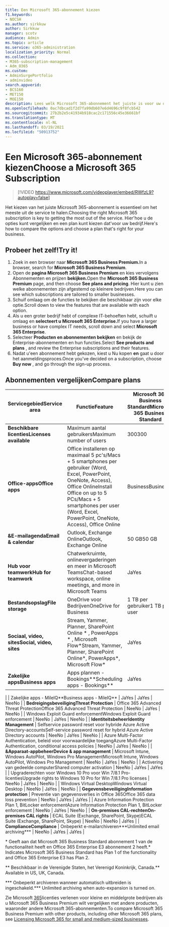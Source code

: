 ```yaml
---
title: Een Microsoft 365-abonnement kiezen
f1.keywords:
- NOCSH
ms.author: sirkkuw
author: Sirkkuw
manager: scotv
audience: Admin
ms.topic: article
ms.service: o365-administration
localization_priority: Normal
ms.collection:
- M365-subscription-management
- Adm_O365
ms.custom:
- AdminSurgePortfolio
- adminvideo
search.appverid:
- BCS160
- MET150
- MOE150
description: Lees welk Microsoft 365-abonnement het juiste is voor uw organisatie.
ms.openlocfilehash: 0ac7dbcad1f2d7fa99db607e6d4696c9f8fcb542
ms.sourcegitcommit: 27b2b2e5c41934b918cac2c171556c45e36661bf
ms.translationtype: MT
ms.contentlocale: nl-NL
ms.lasthandoff: 03/19/2021
ms.locfileid: "50913752"
---
```

# <a name="choose-a-microsoft-365-subscription"></a><span data-ttu-id="8a8a0-103">Een Microsoft 365-abonnement kiezen</span><span class="sxs-lookup"><span data-stu-id="8a8a0-103">Choose a Microsoft 365 Subscription</span></span>

> [!VIDEO https://www.microsoft.com/videoplayer/embed/RWfzL9?autoplay=false]

<span data-ttu-id="8a8a0-104">Het kiezen van het juiste Microsoft 365-abonnement is essentieel om het meeste uit de service te halen.</span><span class="sxs-lookup"><span data-stu-id="8a8a0-104">Choosing the right Microsoft 365 subscription is key to getting the most out of the service.</span></span> <span data-ttu-id="8a8a0-105">Hier&#39;hoe u de opties kunt vergelijken en een plan kunt kiezen dat&#39;voor uw bedrijf.</span><span class="sxs-lookup"><span data-stu-id="8a8a0-105">Here&#39;s how to compare the options and choose a plan that&#39;s right for your business.</span></span>

## <a name="try-it"></a><span data-ttu-id="8a8a0-106">Probeer het zelf!</span><span class="sxs-lookup"><span data-stu-id="8a8a0-106">Try it!</span></span>

1. <span data-ttu-id="8a8a0-107">Zoek in een browser naar **Microsoft 365 Business Premium.**</span><span class="sxs-lookup"><span data-stu-id="8a8a0-107">In a browser, search for  **Microsoft 365 Business Premium**.</span></span>
2. <span data-ttu-id="8a8a0-108">Open de **pagina Microsoft 365 Business Premium** en kies vervolgens Abonnementen en prijzen **bekijken.**</span><span class="sxs-lookup"><span data-stu-id="8a8a0-108">Open the  **Microsoft 365 Business Premium**  page, and then choose  **See plans and pricing**.</span></span> <span data-ttu-id="8a8a0-109">Hier kunt u zien welke abonnementen zijn afgestemd op kleinere bedrijven.</span><span class="sxs-lookup"><span data-stu-id="8a8a0-109">Here you can see which subscriptions are tailored to smaller businesses.</span></span>
3. <span data-ttu-id="8a8a0-110">Schuif omlaag om de functies te bekijken die beschikbaar zijn voor elke optie.</span><span class="sxs-lookup"><span data-stu-id="8a8a0-110">Scroll down to view the features that are available with each option.</span></span>
4. <span data-ttu-id="8a8a0-111">Als u een groter bedrijf hebt of complexe IT-behoeften hebt, schuift u omlaag en **selecteert u Microsoft 365 Enterprise.**</span><span class="sxs-lookup"><span data-stu-id="8a8a0-111">If you have a larger business or have complex IT needs, scroll down and select  **Microsoft 365 Enterprise**.</span></span>
5. <span data-ttu-id="8a8a0-112">Selecteer  **Producten en abonnementen bekijken** en bekijk de Enterprise-abonnementen en hun functies.</span><span class="sxs-lookup"><span data-stu-id="8a8a0-112">Select  **See products and plans** , and review the Enterprise subscriptions and their features.</span></span>
6. <span data-ttu-id="8a8a0-113">Nadat u&#39;een abonnement hebt gekozen, kiest u Nu kopen  **en** gaat u door het aanmeldingsproces.</span><span class="sxs-lookup"><span data-stu-id="8a8a0-113">Once you&#39;ve decided on a subscription, choose  **Buy now** , and go through the sign-up process.</span></span>

## <a name="compare-plans"></a><span data-ttu-id="8a8a0-114">Abonnementen vergelijken</span><span class="sxs-lookup"><span data-stu-id="8a8a0-114">Compare plans</span></span>

| <span data-ttu-id="8a8a0-115">**Servicegebied**</span><span class="sxs-lookup"><span data-stu-id="8a8a0-115">**Service area**</span></span> | <span data-ttu-id="8a8a0-116">**Functie**</span><span class="sxs-lookup"><span data-stu-id="8a8a0-116">**Feature**</span></span> | <span data-ttu-id="8a8a0-117">**Microsoft 365 Business Standard**</span><span class="sxs-lookup"><span data-stu-id="8a8a0-117">**Microsoft 365 Business Standard**</span></span> | <span data-ttu-id="8a8a0-118">**Microsoft 365 Business Premium**</span><span class="sxs-lookup"><span data-stu-id="8a8a0-118">**Microsoft 365 Business Premium**</span></span> | <span data-ttu-id="8a8a0-119">**Office 365 Enterprise E3**</span><span class="sxs-lookup"><span data-stu-id="8a8a0-119">**Office 365 Enterprise E3**</span></span> |
| --- | --- | --- | --- | --- |
| <span data-ttu-id="8a8a0-120">**Beschikbare licenties**</span><span class="sxs-lookup"><span data-stu-id="8a8a0-120">**Licenses available**</span></span> | <span data-ttu-id="8a8a0-121">Maximum aantal gebruikers</span><span class="sxs-lookup"><span data-stu-id="8a8a0-121">Maximum number of users</span></span> | <span data-ttu-id="8a8a0-122">300</span><span class="sxs-lookup"><span data-stu-id="8a8a0-122">300</span></span> | <span data-ttu-id="8a8a0-123">300</span><span class="sxs-lookup"><span data-stu-id="8a8a0-123">300</span></span> | <span data-ttu-id="8a8a0-124">Onbeperkt</span><span class="sxs-lookup"><span data-stu-id="8a8a0-124">Unlimited</span></span> |
| <span data-ttu-id="8a8a0-125">**Office-apps**</span><span class="sxs-lookup"><span data-stu-id="8a8a0-125">**Office apps**</span></span> | <span data-ttu-id="8a8a0-126">Office installeren op maximaal 5 pc's/Macs + 5 smartphones per gebruiker (Word, Excel, PowerPoint, OneNote, Access), Office Online</span><span class="sxs-lookup"><span data-stu-id="8a8a0-126">Install Office on up to 5 PCs/Macs + 5 smartphones per user (Word, Excel, PowerPoint, OneNote, Access), Office Online</span></span> | <span data-ttu-id="8a8a0-127">Business</span><span class="sxs-lookup"><span data-stu-id="8a8a0-127">Business</span></span> | <span data-ttu-id="8a8a0-128">Business</span><span class="sxs-lookup"><span data-stu-id="8a8a0-128">Business</span></span> | <span data-ttu-id="8a8a0-129">ProPlus</span><span class="sxs-lookup"><span data-stu-id="8a8a0-129">ProPlus</span></span> |
| <span data-ttu-id="8a8a0-130">**&amp;E-mailagenda**</span><span class="sxs-lookup"><span data-stu-id="8a8a0-130">**Email &amp; calendar**</span></span> | <span data-ttu-id="8a8a0-131">Outlook, Exchange Online</span><span class="sxs-lookup"><span data-stu-id="8a8a0-131">Outlook, Exchange Online</span></span> | <span data-ttu-id="8a8a0-132">50 GB</span><span class="sxs-lookup"><span data-stu-id="8a8a0-132">50 GB</span></span> | <span data-ttu-id="8a8a0-133">50 GB</span><span class="sxs-lookup"><span data-stu-id="8a8a0-133">50 GB</span></span> | <span data-ttu-id="8a8a0-134">100 GB</span><span class="sxs-lookup"><span data-stu-id="8a8a0-134">100 GB</span></span> |
| <span data-ttu-id="8a8a0-135">**Hub voor teamwerk**</span><span class="sxs-lookup"><span data-stu-id="8a8a0-135">**Hub for teamwork**</span></span> | <span data-ttu-id="8a8a0-136">Chatwerkruimte, onlinevergaderingen en meer in Microsoft Teams</span><span class="sxs-lookup"><span data-stu-id="8a8a0-136">Chat-based workspace, online meetings, and more in Microsoft Teams</span></span> | <span data-ttu-id="8a8a0-137">Ja</span><span class="sxs-lookup"><span data-stu-id="8a8a0-137">Yes</span></span> | <span data-ttu-id="8a8a0-138">Ja</span><span class="sxs-lookup"><span data-stu-id="8a8a0-138">Yes</span></span> | <span data-ttu-id="8a8a0-139">Ja</span><span class="sxs-lookup"><span data-stu-id="8a8a0-139">Yes</span></span> |
| <span data-ttu-id="8a8a0-140">**Bestandsopslag**</span><span class="sxs-lookup"><span data-stu-id="8a8a0-140">**File storage**</span></span> | <span data-ttu-id="8a8a0-141">OneDrive voor Bedrijven</span><span class="sxs-lookup"><span data-stu-id="8a8a0-141">OneDrive for Business</span></span> | <span data-ttu-id="8a8a0-142">1 TB per gebruiker</span><span class="sxs-lookup"><span data-stu-id="8a8a0-142">1 TB per user</span></span> | <span data-ttu-id="8a8a0-143">1 TB per gebruiker</span><span class="sxs-lookup"><span data-stu-id="8a8a0-143">1 TB per user</span></span> | <span data-ttu-id="8a8a0-144">Onbeperkt</span><span class="sxs-lookup"><span data-stu-id="8a8a0-144">Unlimited</span></span> |
| <span data-ttu-id="8a8a0-145">**Sociaal, video, sites**</span><span class="sxs-lookup"><span data-stu-id="8a8a0-145">**Social, video, sites**</span></span> | <span data-ttu-id="8a8a0-146">Stream, Yammer, Planner, SharePoint Online \* , PowerApps \* , Microsoft Flow\*</span><span class="sxs-lookup"><span data-stu-id="8a8a0-146">Stream, Yammer, Planner, SharePoint Online\*, PowerApps\*, Microsoft Flow\*</span></span> | <span data-ttu-id="8a8a0-147">Ja</span><span class="sxs-lookup"><span data-stu-id="8a8a0-147">Yes</span></span> | <span data-ttu-id="8a8a0-148">Ja</span><span class="sxs-lookup"><span data-stu-id="8a8a0-148">Yes</span></span> | <span data-ttu-id="8a8a0-149">Ja</span><span class="sxs-lookup"><span data-stu-id="8a8a0-149">Yes</span></span> |
| <span data-ttu-id="8a8a0-150">**Zakelijke apps**</span><span class="sxs-lookup"><span data-stu-id="8a8a0-150">**Business apps**</span></span> | <span data-ttu-id="8a8a0-151">Apps plannen - Bookings\*\*</span><span class="sxs-lookup"><span data-stu-id="8a8a0-151">Scheduling apps - Bookings\*\*</span></span> | <span data-ttu-id="8a8a0-152">Ja</span><span class="sxs-lookup"><span data-stu-id="8a8a0-152">Yes</span></span> | <span data-ttu-id="8a8a0-153">Ja</span><span class="sxs-lookup"><span data-stu-id="8a8a0-153">Yes</span></span> | <span data-ttu-id="8a8a0-154">Ja</span><span class="sxs-lookup"><span data-stu-id="8a8a0-154">Yes</span></span> |
|
 | <span data-ttu-id="8a8a0-155">Zakelijke apps - MileIQ\*\*</span><span class="sxs-lookup"><span data-stu-id="8a8a0-155">Business apps - MileIQ\*\*</span></span> | <span data-ttu-id="8a8a0-156">Ja</span><span class="sxs-lookup"><span data-stu-id="8a8a0-156">Yes</span></span> | <span data-ttu-id="8a8a0-157">Ja</span><span class="sxs-lookup"><span data-stu-id="8a8a0-157">Yes</span></span> | <span data-ttu-id="8a8a0-158">Nee</span><span class="sxs-lookup"><span data-stu-id="8a8a0-158">No</span></span> |
| <span data-ttu-id="8a8a0-159">**Bedreigingsbeveiliging**</span><span class="sxs-lookup"><span data-stu-id="8a8a0-159">**Threat Protection**</span></span> | <span data-ttu-id="8a8a0-160">Office 365 Advanced Threat Protection</span><span class="sxs-lookup"><span data-stu-id="8a8a0-160">Office 365 Advanced Threat Protection</span></span> | <span data-ttu-id="8a8a0-161">Nee</span><span class="sxs-lookup"><span data-stu-id="8a8a0-161">No</span></span> | <span data-ttu-id="8a8a0-162">Ja</span><span class="sxs-lookup"><span data-stu-id="8a8a0-162">Yes</span></span> | <span data-ttu-id="8a8a0-163">Nee</span><span class="sxs-lookup"><span data-stu-id="8a8a0-163">No</span></span> |
 | <span data-ttu-id="8a8a0-164">Windows Exploit Guard enforcement</span><span class="sxs-lookup"><span data-stu-id="8a8a0-164">Windows Exploit Guard enforcement</span></span> | <span data-ttu-id="8a8a0-165">Nee</span><span class="sxs-lookup"><span data-stu-id="8a8a0-165">No</span></span> | <span data-ttu-id="8a8a0-166">Ja</span><span class="sxs-lookup"><span data-stu-id="8a8a0-166">Yes</span></span> | <span data-ttu-id="8a8a0-167">Nee</span><span class="sxs-lookup"><span data-stu-id="8a8a0-167">No</span></span> |
| <span data-ttu-id="8a8a0-168">**Identiteitsbeheer**</span><span class="sxs-lookup"><span data-stu-id="8a8a0-168">**Identity Management**</span></span> | <span data-ttu-id="8a8a0-169">Selfservice password reset voor hybride Azure Active Directory-accounts</span><span class="sxs-lookup"><span data-stu-id="8a8a0-169">Self-service password reset for hybrid Azure Active Directory accounts</span></span> | <span data-ttu-id="8a8a0-170">Nee</span><span class="sxs-lookup"><span data-stu-id="8a8a0-170">No</span></span> | <span data-ttu-id="8a8a0-171">Ja</span><span class="sxs-lookup"><span data-stu-id="8a8a0-171">Yes</span></span> | <span data-ttu-id="8a8a0-172">Nee</span><span class="sxs-lookup"><span data-stu-id="8a8a0-172">No</span></span> |
 | <span data-ttu-id="8a8a0-173">Azure Multi-Factor Authentication, beleid voor voorwaardelijke toegang</span><span class="sxs-lookup"><span data-stu-id="8a8a0-173">Azure Multi-Factor Authentication, conditional access policies</span></span> | <span data-ttu-id="8a8a0-174">Nee</span><span class="sxs-lookup"><span data-stu-id="8a8a0-174">No</span></span> | <span data-ttu-id="8a8a0-175">Ja</span><span class="sxs-lookup"><span data-stu-id="8a8a0-175">Yes</span></span> | <span data-ttu-id="8a8a0-176">Nee</span><span class="sxs-lookup"><span data-stu-id="8a8a0-176">No</span></span> |
| <span data-ttu-id="8a8a0-177">**&amp;Apparaat-appbeheer**</span><span class="sxs-lookup"><span data-stu-id="8a8a0-177">**Device &amp; app management**</span></span> | <span data-ttu-id="8a8a0-178">Microsoft Intune, Windows AutoPilot, Windows Pro Management</span><span class="sxs-lookup"><span data-stu-id="8a8a0-178">Microsoft Intune, Windows AutoPilot, Windows Pro Management</span></span> | <span data-ttu-id="8a8a0-179">Nee</span><span class="sxs-lookup"><span data-stu-id="8a8a0-179">No</span></span> | <span data-ttu-id="8a8a0-180">Ja</span><span class="sxs-lookup"><span data-stu-id="8a8a0-180">Yes</span></span> | <span data-ttu-id="8a8a0-181">Nee</span><span class="sxs-lookup"><span data-stu-id="8a8a0-181">No</span></span> |
 | <span data-ttu-id="8a8a0-182">Activering van gedeelde computer</span><span class="sxs-lookup"><span data-stu-id="8a8a0-182">Shared computer activation</span></span> | <span data-ttu-id="8a8a0-183">Nee</span><span class="sxs-lookup"><span data-stu-id="8a8a0-183">No</span></span> | <span data-ttu-id="8a8a0-184">Ja</span><span class="sxs-lookup"><span data-stu-id="8a8a0-184">Yes</span></span> | <span data-ttu-id="8a8a0-185">Ja</span><span class="sxs-lookup"><span data-stu-id="8a8a0-185">Yes</span></span> |
 | <span data-ttu-id="8a8a0-186">Upgraderechten voor Windows 10 Pro voor Win 7/8.1 Pro-licenties</span><span class="sxs-lookup"><span data-stu-id="8a8a0-186">Upgrade rights to Windows 10 Pro for Win 7/8.1 Pro licenses</span></span> | <span data-ttu-id="8a8a0-187">Nee</span><span class="sxs-lookup"><span data-stu-id="8a8a0-187">No</span></span> | <span data-ttu-id="8a8a0-188">Ja</span><span class="sxs-lookup"><span data-stu-id="8a8a0-188">Yes</span></span> | <span data-ttu-id="8a8a0-189">Nee</span><span class="sxs-lookup"><span data-stu-id="8a8a0-189">No</span></span> |
 | <span data-ttu-id="8a8a0-190">Windows Virtual Desktop</span><span class="sxs-lookup"><span data-stu-id="8a8a0-190">Windows Virtual Desktop</span></span> | <span data-ttu-id="8a8a0-191">Nee</span><span class="sxs-lookup"><span data-stu-id="8a8a0-191">No</span></span> | <span data-ttu-id="8a8a0-192">Ja</span><span class="sxs-lookup"><span data-stu-id="8a8a0-192">Yes</span></span> | <span data-ttu-id="8a8a0-193">Nee</span><span class="sxs-lookup"><span data-stu-id="8a8a0-193">No</span></span> |
| <span data-ttu-id="8a8a0-194">**Gegevensbeveiliging**</span><span class="sxs-lookup"><span data-stu-id="8a8a0-194">**Information protection**</span></span> | <span data-ttu-id="8a8a0-195">Preventie van gegevensverlies in Office 365</span><span class="sxs-lookup"><span data-stu-id="8a8a0-195">Office 365 data loss prevention</span></span> | <span data-ttu-id="8a8a0-196">Nee</span><span class="sxs-lookup"><span data-stu-id="8a8a0-196">No</span></span> | <span data-ttu-id="8a8a0-197">Ja</span><span class="sxs-lookup"><span data-stu-id="8a8a0-197">Yes</span></span> | <span data-ttu-id="8a8a0-198">Ja</span><span class="sxs-lookup"><span data-stu-id="8a8a0-198">Yes</span></span> |
 | <span data-ttu-id="8a8a0-199">Azure Information Protection Plan 1, BitLocker enforcement</span><span class="sxs-lookup"><span data-stu-id="8a8a0-199">Azure Information Protection Plan 1, BitLocker enforcement</span></span> | <span data-ttu-id="8a8a0-200">Nee</span><span class="sxs-lookup"><span data-stu-id="8a8a0-200">No</span></span> | <span data-ttu-id="8a8a0-201">Ja</span><span class="sxs-lookup"><span data-stu-id="8a8a0-201">Yes</span></span> | <span data-ttu-id="8a8a0-202">Nee</span><span class="sxs-lookup"><span data-stu-id="8a8a0-202">No</span></span> |
| <span data-ttu-id="8a8a0-203">**On-premises CAL-rechten**</span><span class="sxs-lookup"><span data-stu-id="8a8a0-203">**On-premises CAL rights**</span></span> | <span data-ttu-id="8a8a0-204">ECAL Suite (Exchange, SharePoint, Skype)</span><span class="sxs-lookup"><span data-stu-id="8a8a0-204">ECAL Suite (Exchange, SharePoint, Skype)</span></span> | <span data-ttu-id="8a8a0-205">Nee</span><span class="sxs-lookup"><span data-stu-id="8a8a0-205">No</span></span> | <span data-ttu-id="8a8a0-206">Nee</span><span class="sxs-lookup"><span data-stu-id="8a8a0-206">No</span></span> | <span data-ttu-id="8a8a0-207">Ja</span><span class="sxs-lookup"><span data-stu-id="8a8a0-207">Yes</span></span> |
| <span data-ttu-id="8a8a0-208">**Compliance**</span><span class="sxs-lookup"><span data-stu-id="8a8a0-208">**Compliance**</span></span> | <span data-ttu-id="8a8a0-209">Onbeperkt e-mailarchiveren\*\*\*</span><span class="sxs-lookup"><span data-stu-id="8a8a0-209">Unlimited email archiving\*\*\*</span></span> | <span data-ttu-id="8a8a0-210">Nee</span><span class="sxs-lookup"><span data-stu-id="8a8a0-210">No</span></span> | <span data-ttu-id="8a8a0-211">Ja</span><span class="sxs-lookup"><span data-stu-id="8a8a0-211">Yes</span></span> | <span data-ttu-id="8a8a0-212">Ja</span><span class="sxs-lookup"><span data-stu-id="8a8a0-212">Yes</span></span> |

<span data-ttu-id="8a8a0-213">\* Geeft aan dat Microsoft 365 Business Standard abonnement 1 van de functionaliteit heeft en Office 365 Enterprise E3 abonnement 2 heeft.</span><span class="sxs-lookup"><span data-stu-id="8a8a0-213">\* Indicates Microsoft 365 Business Standard has Plan 1 of the functionality and Office 365 Enterprise E3 has Plan 2.</span></span>

<span data-ttu-id="8a8a0-214">\*\* Beschikbaar in de Verenigde Staten, het Verenigd Koninkrijk, Canada.</span><span class="sxs-lookup"><span data-stu-id="8a8a0-214">\*\* Available in US, UK, Canada.</span></span>

<span data-ttu-id="8a8a0-215">\*\*\* Onbeperkt archiveren wanneer automatisch uitbreiden is ingeschakeld.</span><span class="sxs-lookup"><span data-stu-id="8a8a0-215">\*\*\* Unlimited archiving when auto-expansion is turned on.</span></span>

<span data-ttu-id="8a8a0-216">Zie Microsoft [365](/office365/servicedescriptions/microsoft-365-service-descriptions/licensing-microsoft-365-in-smb)licenties verlenen voor kleine en middelgrote bedrijven als u Microsoft 365 Business Premium wilt vergelijken met andere producten, waaronder andere Microsoft 365-abonnementen.</span><span class="sxs-lookup"><span data-stu-id="8a8a0-216">To compare Microsoft 365 Business Premium with other products, including other Microsoft 365 plans, see [Licensing Microsoft 365 for small and medium-sized businesses](/office365/servicedescriptions/microsoft-365-service-descriptions/licensing-microsoft-365-in-smb).</span></span>